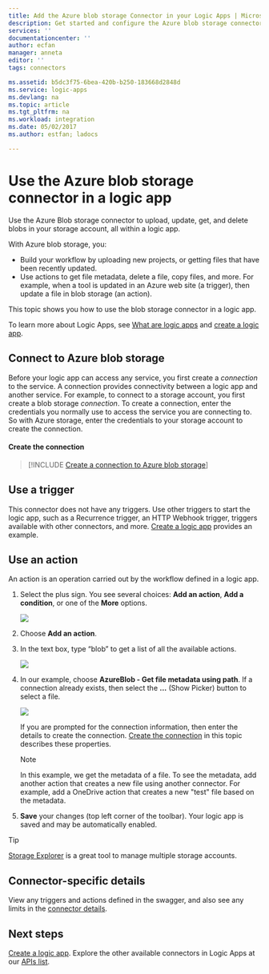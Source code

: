 ```yaml
---
title: Add the Azure blob storage Connector in your Logic Apps | Microsoft Docs
description: Get started and configure the Azure blob storage connector in a logic app
services: ''
documentationcenter: ''
author: ecfan
manager: anneta
editor: ''
tags: connectors

ms.assetid: b5dc3f75-6bea-420b-b250-183668d2848d
ms.service: logic-apps
ms.devlang: na
ms.topic: article
ms.tgt_pltfrm: na
ms.workload: integration
ms.date: 05/02/2017
ms.author: estfan; ladocs

---
```

# Use the Azure blob storage connector in a logic app
Use the Azure Blob storage connector to upload, update, get, and delete blobs in your storage account, all within a logic app.  

With Azure blob storage, you:

* Build your workflow by uploading new projects, or getting files that have been recently updated.
* Use actions to get file metadata, delete a file, copy files, and more. For example, when a tool is updated in an Azure web site (a trigger), then update a file in blob storage (an action). 

This topic shows you how to use the blob storage connector in a logic app.

To learn more about Logic Apps, see [What are logic apps](../logic-apps/logic-apps-overview.md) and [create a logic app](../logic-apps/quickstart-create-first-logic-app-workflow.md).

## Connect to Azure blob storage
Before your logic app can access any service, you first create a *connection* to the service. A connection provides connectivity between a logic app and another service. For example, to connect to a storage account, you first create a blob storage *connection*. To create a connection, enter the credentials you normally use to access the service you are connecting to. So with Azure storage, enter the credentials to your storage account to create the connection. 

#### Create the connection
> [!INCLUDE [Create a connection to Azure blob storage](../../includes/connectors-create-api-azureblobstorage.md)]

## Use a trigger
This connector does not have any triggers. Use other triggers to start the logic app, such as a Recurrence trigger, an HTTP Webhook trigger, triggers available with other connectors, and more. [Create a logic app](../logic-apps/quickstart-create-first-logic-app-workflow.md) provides an example.

## Use an action
An action is an operation carried out by the workflow defined in a logic app.

1. Select the plus sign. You see several choices: **Add an action**, **Add a condition**, or one of the **More** options.
   
    ![](./media/connectors-create-api-azureblobstorage/add-action.png)
2. Choose **Add an action**.
3. In the text box, type “blob” to get a list of all the available actions.
   
    ![](./media/connectors-create-api-azureblobstorage/actions.png) 
4. In our example, choose **AzureBlob - Get file metadata using path**. If a connection already exists, then select the **...** (Show Picker) button to select a file.
   
    ![](./media/connectors-create-api-azureblobstorage/sample-file.png)
   
    If you are prompted for the connection information, then enter the details to create the connection. [Create the connection](connectors-create-api-azureblobstorage.md#create-the-connection) in this topic describes these properties. 
   
   > [!NOTE]
   > In this example, we get the metadata of a file. To see the metadata, add another action that creates a new file using another connector. For example, add a OneDrive action that creates a new "test" file based on the metadata. 


5. **Save** your changes (top left corner of the toolbar). Your logic app is saved and may be automatically enabled.

> [!TIP]
> [Storage Explorer](http://storageexplorer.com/) is a great tool to  manage multiple storage accounts.

## Connector-specific details

View any triggers and actions defined in the swagger, and also see any limits in the [connector details](/connectors/azureblobconnector/). 

## Next steps
[Create a logic app](../logic-apps/quickstart-create-first-logic-app-workflow.md). Explore the other available connectors in Logic Apps at our [APIs list](apis-list.md).

